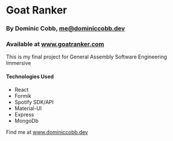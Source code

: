 # Goat Ranker

### By Dominic Cobb, me@dominiccobb.dev

### Available at www.goatranker.com

This is my final project for General Assembly Software Engineering Immersive

#### Technologies Used

- React
- Formik
- Spotify SDK/API
- Material-UI
- Express
- MongoDb

Find me at www.dominiccobb.dev
